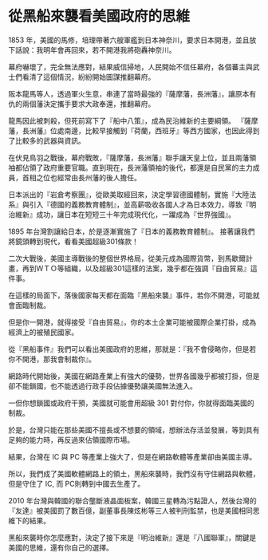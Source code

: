 # 從黑船來襲看美國政府的思維

1853 年，美國的馬修，培理帶著六艘軍艦到日本神奈川，要求日本開港，並且放下話說：我明年會再回來，若不開港我將砲轟神奈川。

幕府嚇壞了，完全無法應對，結果威信掃地，人民開始不信任幕府，各個蕃主與武士們看清了這個情況，紛紛開始圖謀推翻幕府。

阪本龍馬等人，透過軍火生意，串連了當時最強的『薩摩藩，長洲藩』，讓原本有仇的兩個藩決定攜手要求大政奉還，推翻幕府。

龍馬因此被刺殺，但死前寫下了『船中八策』，成為民治維新的主要綱領。
『薩摩藩，長洲藩』位處南邊，比較早接觸到『荷蘭，西班牙』等西方國家，也因此得到了比較多的武器與資訊。

在伏見鳥羽之戰後，幕府戰敗，『薩摩藩，長洲藩』聯手讓天皇上位，並且兩藩領袖都佔領了政府重要官職。直到現在，長洲藩領袖的後代，都還是自民黨的主力成員，首相之位也經常由長州藩的後人擔任。

日本派出的『岩倉考察團』，從歐美取經回來，決定學習德國體制，實施『大陸法系』與引入『德國的義務教育體制』，並高薪吸收各國人才為日本效力，導致『明治維新』成功，讓日本在短短三十年完成現代化，一躍成為『世界強國』。

1895 年台灣割讓給日本，於是逐漸實施了『日本的義務教育體制』。
接著讓我們將鏡頭轉到現代，看看美國超級301條款！

二次大戰後，美國主導戰後的整個世界格局，從美元成為國際貨幣，到馬歇爾計畫，再到ＷＴＯ等組織，以及超級301這樣的法案，幾乎都在強調『自由貿易』這件事。

在這樣的局面下，落後國家每天都在面臨『黑船來襲』事件，若你不開港，可能就會面臨制裁。

但是你一開港，就得接受『自由貿易』，你的本土企業可能被國際企業打掛，成為經濟上的被殖民國家。

從『黑船事件』我們可以看出美國政府的思維，那就是：『我不會侵略你，但是若你不開港，那我會制裁你』。

網路時代開始後，美國在網路產業上有強大的優勢，世界各國幾乎都被打掛，但是卻不能鎖國，也不能透過行政手段佔據優勢讓美國無法進入。

一但你想鎖國或政府干預，美國就可能會用超級 301 對付你，你就得面臨美國的制裁。

於是，台灣只能在那些美國不擅長或不想要的領域，想辦法存活並發展，等到具有足夠的能力時，再反過來佔領國際市場。

結果，台灣在 IC 與 PC 等產業上強大了，但是在網路軟體等產業卻由美國主導。

所以，我們成了美國軟體網路上的領土，黑船來襲時，我們沒有守住網路與軟體，但是守住了 IC, 而 PC則轉到中國去生產了。

2010 年台灣與韓國的聯合壟斷液晶面板案，韓國三星轉為污點證人，然後台灣的『友達』被美國罰了數百億，副董事長陳炫彬等三人被判刑監禁，也是美國相同思維下的結果。

黑船來襲時你怎麼應對，決定了接下來是『明治維新』還是『八國聯軍』，關鍵是美國的思維，還有你自己的選擇。
